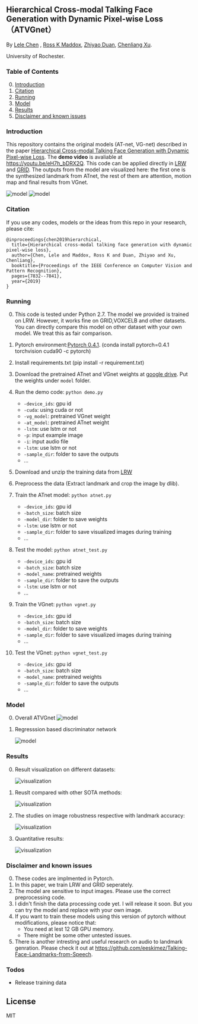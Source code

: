 ## Hierarchical Cross-modal Talking Face Generation with Dynamic Pixel-wise Loss （ATVGnet）

By [Lele Chen](http://www.cs.rochester.edu/u/lchen63/) ,
[Ross K Maddox](https://www.urmc.rochester.edu/labs/maddox.aspx),
[ Zhiyao Duan](http://www2.ece.rochester.edu/~zduan/),
[Chenliang Xu](https://www.cs.rochester.edu/~cxu22/).

University of Rochester.

### Table of Contents
0. [Introduction](#introduction)
0. [Citation](#citation)
0. [Running](#running)
0. [Model](#model)
0. [Results](#results)
0. [Disclaimer and known issues](#disclaimer-and-known-issues)

### Introduction

This repository contains the original models (AT-net, VG-net) described in the paper [Hierarchical Cross-modal Talking Face Generation with Dynamic Pixel-wise Loss](http://www.cs.rochester.edu/u/lchen63/cvpr2019.pdf). The **demo video** is avaliable at https://youtu.be/eH7h_bDRX2Q. This code can be applied directly in [LRW](http://www.robots.ox.ac.uk/~vgg/data/lip_reading/lrw1.html) and [GRID](http://spandh.dcs.shef.ac.uk/gridcorpus/). The outputs from the model are visualized here: the first one is the synthesized landmark from ATnet, the rest of them are attention, motion map and final results from VGnet.

![model](https://github.com/lelechen63/ATVGnet/blob/master/img/visualization.gif)
![model](https://github.com/lelechen63/ATVGnet/blob/master/img/example.jpg)


### Citation

If you use any codes, models or the ideas from this repo in your research, please cite:

	@inproceedings{chen2019hierarchical,
	  title={Hierarchical cross-modal talking face generation with dynamic pixel-wise loss},
	  author={Chen, Lele and Maddox, Ross K and Duan, Zhiyao and Xu, Chenliang},
	  booktitle={Proceedings of the IEEE Conference on Computer Vision and Pattern Recognition},
	  pages={7832--7841},
	  year={2019}
	}
### Running

0. This code is tested under Python 2.7. The model we provided is trained on LRW. However, it works fine on GRID,VOXCELB and other datasets. You can directly compare this model on other dataset with your own model. We treat this as fair comparison.
0. Pytorch environment:[Pytorch 0.4.1](https://pytorch.org/). (conda install pytorch=0.4.1 torchvision cuda90 -c pytorch)
0. Install requirements.txt (pip install -r requirement.txt)
0. Download the pretrained ATnet and VGnet weights at [google drive]([https://drive.google.com/drive/folders/1WYhqKBFX6mLtdJ8sYVLdWUqp5FJDmphg?usp=sharing](https://drive.google.com/drive/folders/1McjJsKS_yrgEZeB1fb-Og-N2gf2PQMF6?usp=sharing)). Put the weights under `model` folder.
0. Run the demo code: `python demo.py`
	- `-device_ids`: gpu id
	- `-cuda`: using cuda or not
	- `-vg_model`: pretrained VGnet weight
	- `-at_model`: pretrained ATnet weight
	- `-lstm`:  use lstm or not
	- `-p`:  input example image
	- `-i`:  input audio file
	- `-lstm`:  use lstm or not
	- `-sample_dir`: folder to save the outputs
	- ...
0. Download and unzip the training data from [LRW](http://www.robots.ox.ac.uk/~vgg/data/lip_reading/lrw1.html)
0. Preprocess the data (Extract landmark and crop the image by dlib).
0. Train the ATnet model:  `python atnet.py`
	- `-device_ids`: gpu id
	- `-batch_size`: batch size 
	- `-model_dir`: folder to save weights
	- `-lstm`:  use lstm or not
	- `-sample_dir`: folder to save visualized images during training
	- ...


0. Test the model: `python atnet_test.py`
	- `-device_ids`: gpu id
	- `-batch_size`: batch size
	- `-model_name`: pretrained weights
	- `-sample_dir`: folder to save the outputs
	- `-lstm`:  use lstm or not
	- ...
0. Train the VGnet:	`python vgnet.py`
	- `-device_ids`: gpu id
	- `-batch_size`: batch size 
	- `-model_dir`: folder to save weights
	- `-sample_dir`: folder to save visualized images during training
	- ...
0. Test the VGnet: 	`python vgnet_test.py`
	- `-device_ids`: gpu id
	- `-batch_size`: batch size
	- `-model_name`: pretrained weights
	- `-sample_dir`: folder to save the outputs
	- ...

### Model

0. Overall ATVGnet
	![model](https://github.com/lelechen63/ATVGnet/blob/master/img/generator.png)

	
0. Regresssion based discriminator network

	![model](https://github.com/lelechen63/ATVGnet/blob/master/img/regress-disc.jpg)
	
	

### Results

0. Result visualization on different datasets:

	![visualization](https://github.com/lelechen63/ATVGnet/blob/master/img/compare.jpg)

0. Reuslt compared with other SOTA methods:

	![visualization](https://github.com/lelechen63/ATVGnet/blob/master/img/visualresults.jpg)

0. The studies on image robustness respective with landmark accuracy:

	![visualization](https://github.com/lelechen63/ATVGnet/blob/master/img/noise.png)

0. Quantitative results:

	![visualization](https://github.com/lelechen63/ATVGnet/blob/master/img/userstudy.jpg)
	

### Disclaimer and known issues

0. These codes are implmented in Pytorch.
0. In this paper, we train LRW and GRID seperately. 
0. The model are sensitive to input images. Please use the correct preprocessing code.
0. I didn't finish the data processing code yet. I will release it soon. But you can try the model and replace with your own image.
0. If you want to train these models using this version of pytorch without modifications, please notice that:
	- You need at lest 12 GB GPU memory.
	- There might be some other untested issues.
0. There is another intresting and useful research on audio to landmark genration. Please check it out at https://github.com/eeskimez/Talking-Face-Landmarks-from-Speech.	
### Todos

 - Release training data

License
----

MIT
